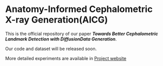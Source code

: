 # Anatomy-Informed Cephalometric X-ray Generation(AICG)

This is the official repository of our paper ***Towards Better Cephalometric Landmark Detection with DiffusionData Generation***.

Our code and dataset will be released soon.

More detailed experiments are available in [Project website](https://mike-guo233.github.io/anatomy-informed-cepha-generation/)
